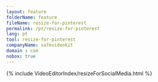 ```yaml
---
layout: feature
folderName: feature
fileName: resize-for-pinterest
permalink: /pt/resize-for-pinterest
lang: pt
tool: resize-for-pinterest
companyName: safevideokit
domain : com
nobox: true
---
```


{% include VideoEditorIndex/resizeForSocialMedia.html %}

   